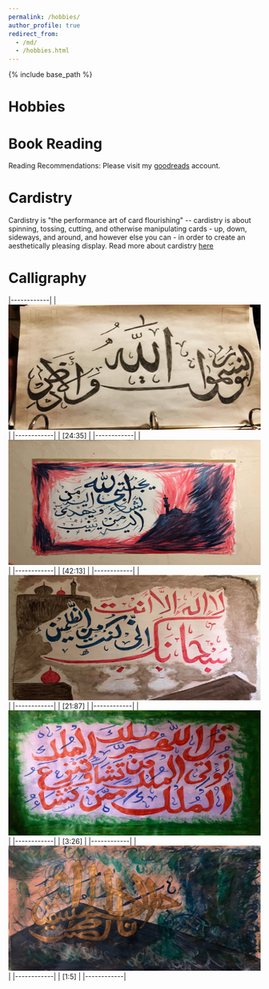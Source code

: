 ```yaml
---
permalink: /hobbies/
author_profile: true
redirect_from: 
  - /md/
  - /hobbies.html
---
```


{% include base_path %}

Hobbies
======

Book Reading
======
Reading Recommendations: Please visit my [goodreads](https://www.goodreads.com/user/show/126347827-husnain-mubarik) account.

Cardistry
======
Cardistry is "the performance art of card flourishing" -- cardistry is about spinning, tossing, cutting, and otherwise manipulating cards - up, down, sideways, and around, and however else you can - in order to create an aesthetically pleasing display.
Read more about cardistry [here](https://playingcarddecks.com/blogs/all-in/what-is-cardistry)

Calligraphy 
======

|------------|
| <img src="../images/art-1.jpg" width="250%" height="250">  | 
|------------|
| [24:35]      |
|------------|
| <img src="../images/art-2.jpg" width="250%" height="250">  | 
|------------|
| [42:13]      |
|------------|
| <img src="../images/art-3.jpg" width="250%" height="250">  | 
|------------|
| [21:87]      |
|------------|
| <img src="../images/art-4.jpg" width="250%" height="250">  | 
|------------|
| [3:26]      |
|------------|
| <img src="../images/art-5.jpg" width="250%" height="250">  | 
|------------|
| [1:5]      |
|------------|

